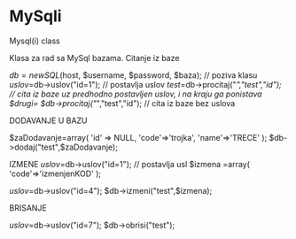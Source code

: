 # MySqli
Mysql(i) class

Klasa za rad sa MySql bazama.
Citanje iz baze

$db = new SQL ($host, $username, $password, $baza); // poziva klasu
$uslov=$db->uslov("id=1"); 	// postavlja uslov
$test=$db->procitaj("*","test","id"); // cita iz baze uz predhodno postavljen uslov, i na kraju ga ponistava
$drugi= $db->procitaj("*","test","id"); // cita iz baze bez uslova


DODAVANJE U BAZU

$zaDodavanje=array(
    'id' => NULL,
    'code'=>'trojka',
    'name'=>'TRECE'
);
$db->dodaj("test",$zaDodavanje);



IZMENE
$uslov=$db->uslov("id=1"); 	// postavlja usl
$izmena =array(
	'code'=>'izmenjenKOD'
	);

$uslov=$db->uslov("id=4"); 
$db->izmeni("test",$izmena);


BRISANJE

$uslov=$db->uslov("id=7"); 
$db->obrisi("test");

